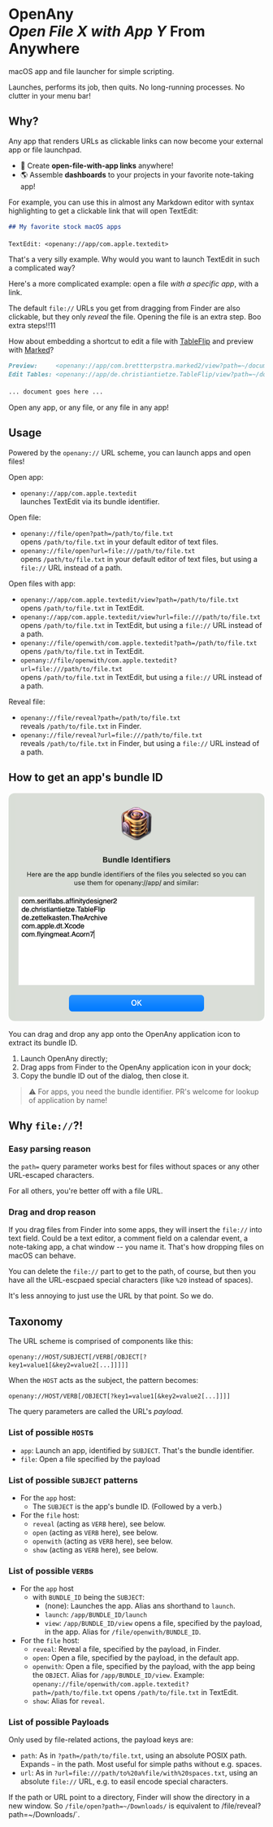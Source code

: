 # OpenAny<br>_Open File X with App Y_ From Anywhere

macOS app and file launcher for simple scripting.

Launches, performs its job, then quits. No long-running processes. No clutter in your menu bar!

## Why?

Any app that renders URLs as clickable links can now become your external app or file launchpad.

- 🎉 Create **open-file-with-app links** anywhere!
- 🌎 Assemble **dashboards** to your projects in your favorite note-taking app!

For example, you can use this in almost any Markdown editor with syntax highlighting to get a clickable link that will open TextEdit:

```md
## My favorite stock macOS apps

TextEdit: <openany://app/com.apple.textedit>
```

That's a very silly example. Why would you want to launch TextEdit in such a complicated way?

Here's a more complicated example: open a file _with a specific app_, with a link.

The default `file://` URLs you get from dragging from Finder are also clickable, but they only _reveal_ the file. Opening the file is an extra step. Boo extra steps!!11

How about embedding a shortcut to edit a file with [TableFlip](https://tableflipapp.com/) and preview with [Marked](https://marked2app.com)?

```md
Preview:     <openany://app/com.brettterpstra.marked2/view?path=~/document.md>
Edit Tables: <openany://app/de.christiantietze.TableFlip/view?path=~/document.md>

... document goes here ...
```

Open any app, or any file, or any file in any app!

## Usage

Powered by the `openany://` URL scheme, you can launch apps and open files!

Open app:

- `openany://app/com.apple.textedit`<br>
  launches TextEdit via its bundle identifier.

Open file:

- `openany://file/open?path=/path/to/file.txt`<br>
  opens `/path/to/file.txt` in your default editor of text files.
- `openany://file/open?url=file:///path/to/file.txt`<br>
  opens `/path/to/file.txt` in your default editor of text files, but using a `file://` URL instead of a path.

Open files with app:

- `openany://app/com.apple.textedit/view?path=/path/to/file.txt`<br>
  opens `/path/to/file.txt` in TextEdit.
- `openany://app/com.apple.textedit/view?url=file:///path/to/file.txt`<br>
  opens `/path/to/file.txt` in TextEdit, but using a `file://` URL instead of a path.
- `openany://file/openwith/com.apple.textedit?path=/path/to/file.txt`<br>
  opens `/path/to/file.txt` in TextEdit.
- `openany://file/openwith/com.apple.textedit?url=file:///path/to/file.txt`<br>
  opens `/path/to/file.txt` in TextEdit, but using a `file://` URL instead of a path.

Reveal file: 

- `openany://file/reveal?path=/path/to/file.txt`<br>
  reveals `/path/to/file.txt` in Finder.
- `openany://file/reveal?url=file:///path/to/file.txt`<br>
  reveals `/path/to/file.txt` in Finder, but using a `file://` URL instead of a path.

## How to get an app's bundle ID

![Screenshot of the Bundle ID extractor](screenshots/openany_bundle-id.png)

You can drag and drop any app onto the OpenAny application icon to extract its bundle ID.

1. Launch OpenAny directly;
2. Drag apps from Finder to the OpenAny application icon in your dock;
3. Copy the bundle ID out of the dialog, then close it.

> ⚠️ For apps, you need the bundle identifier. PR's welcome for lookup of application by name!

## Why `file://`?!

### Easy parsing reason

the `path=` query parameter works best for files without spaces or any other URL-escaped characters.

For all others, you're better off with a file URL.

### Drag and drop reason

If you drag files from Finder into some apps, they will insert the `file://` into text field. Could be a text editor, a comment field on a calendar event, a note-taking app, a chat window -- you name it. That's how dropping files on macOS can behave.

You can delete the `file://` part to get to the path, of course, but then you have all the URL-escpaed special characters (like `%20` instead of spaces).

It's less annoying to just use the URL by that point. So we do.

## Taxonomy

The URL scheme is comprised of components like this:

    openany://HOST/SUBJECT[/VERB[/OBJECT[?key1=value1[&key2=value2[...]]]]]

When the `HOST` acts as the subject, the pattern becomes: 

    openany://HOST/VERB[/OBJECT[?key1=value1[&key2=value2[...]]]]

The query parameters are called the URL's _payload._

### List of possible `HOST`s

- `app`: Launch an app, identified by `SUBJECT`. That's the bundle identifier.
- `file`: Open a file specified by the payload

### List of possible `SUBJECT` patterns

- For the `app` host:
    - The `SUBJECT` is the app's bundle ID. (Followed by a verb.)
- For the `file` host:
    - `reveal` (acting as `VERB` here), see below.
    - `open` (acting as `VERB` here), see below.
    - `openwith` (acting as `VERB` here), see below.
    - `show` (acting as `VERB` here), see below.

### List of possible `VERB`s

- For the `app` host
    - with `BUNDLE_ID` being the `SUBJECT`:
      - (none): Launches the app. Alias ans shorthand to `launch`.
      - `launch`: `/app/BUNDLE_ID/launch`
      - `view`: `/app/BUNDLE_ID/view` opens a file, specified by the payload, in the app. Alias for `/file/openwith/BUNDLE_ID`.
- For the `file` host:
    - `reveal`: Reveal a file, specified by the payload, in Finder.
    - `open`: Open a file, specified by the payload, in the default app.
    - `openwith`: Open a file, specified by the payload, with the app being the `OBJECT`. Alias for `/app/BUNDLE_ID/view`. Example: `openany://file/openwith/com.apple.textedit?path=/path/to/file.txt` opens `/path/to/file.txt` in TextEdit.
    - `show`: Alias for `reveal`.

### List of possible Payloads

Only used by file-related actions, the payload keys are:

- `path`: As in `?path=/path/to/file.txt`, using an absolute POSIX path. Expands `~` in the path. Most useful for simple paths without e.g. spaces.
- `url`: As in `?url=file:///path/to%20a%file/with%20spaces.txt`, using an absolute `file://` URL, e.g. to easil encode special characters.

If the path or URL point to a directory, Finder will show the directory in a new window. So `/file/open?path=~/Downloads/` is equivalent to /file/reveal?path=~/Downloads/`.

